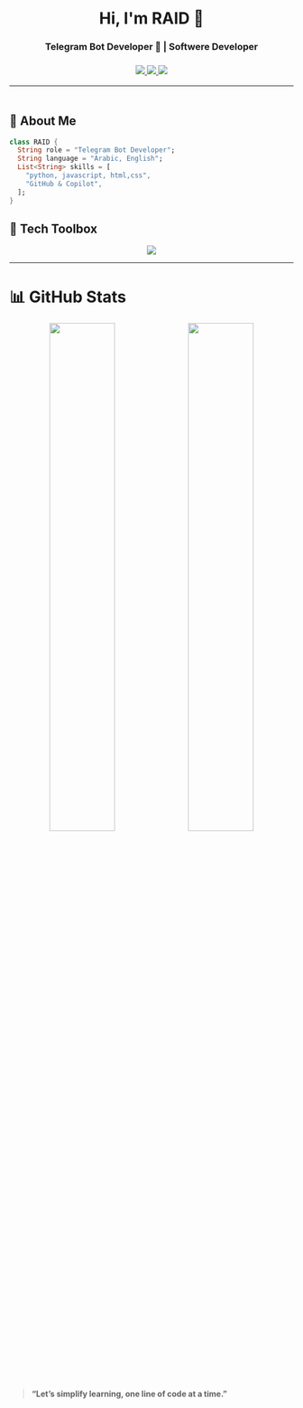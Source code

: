 <h1 align="center">Hi, I'm RAID  👋</h1>
<h3 align="center">Telegram Bot Developer 🧠 | Softwere Developer <h3/>

<p align="center">
  <!-- <a href="https://instagram.com/ahmed.aaddel"><img src="https://img.shields.io/badge/@ahmed.aaddel-E4405F?style=for-the-badge&logo=instagram&logoColor=white" /></a> -->
  <a href="https://www.youtube.com/@RAIDCODE/videos/?sub_confirmation=1">
    <img src="https://img.shields.io/badge/YouTube-RAIDCODE-FF0000?style=for-the-badge&logo=youtube&logoColor=white" />
   </a>
  <a href="https://t.me/radfx2">
    <img src="https://img.shields.io/badge/Telegram-CHANNEL-26A5E4?style=for-the-badge&logo=telegram&logoColor=white"/>
  </a>
  <a href="https://t.me/r_afx">
    <img src="https://img.shields.io/badge/Telegram-ACCOUNT-26A5E4?style=for-the-badge&logo=telegram&logoColor=white"/>
  </a>
</p>

---

<img src="https://media.giphy.com/media/3o7abKhOpu0NwenH3O/giphy.gif" width="100%" height="3px" />

## 🚀 About Me

```dart
class RAID {
  String role = "Telegram Bot Developer";
  String language = "Arabic, English";
  List<String> skills = [
    "python, javascript, html,css",
    "GitHub & Copilot",
  ];
}
```

## 🧰 Tech Toolbox

<p align="center">
  <img src="https://skillicons.dev/icons?i=javascript,typescript,html,css,react,fastapi,redis,sqlite,mongodb,python,vscode,github,figma,git,bash" />
</p>

---

# 📊 GitHub Stats

<p align="center">
  <img src="https://github-readme-stats.vercel.app/api?username=radfx-2&show_icons=true&theme=tokyonight&hide_border=true&border_radius=10" width="48%" />
  <img src="https://github-readme-streak-stats.herokuapp.com/?user=radfx-2&theme=tokyonight&hide_border=true&border_radius=10" width="48%" />
</p>




> **“Let’s simplify learning, one line of code at a time.”**
